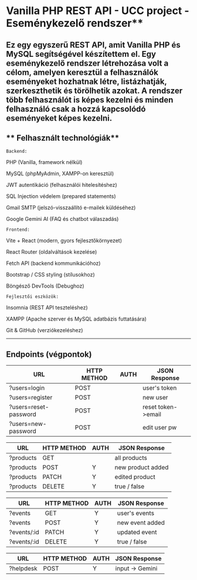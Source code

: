 # Vanilla PHP REST API - UCC project - Eseménykezelő rendszer**

Ez egy egyszerű REST API, amit Vanilla PHP és MySQL segítségével készítettem el. Egy eseménykezelő rendszer létrehozása volt a célom, amelyen keresztül a felhasználók eseményeket hozhatnak létre, listázhatják, szerkeszthetik és törölhetik azokat.
A rendszer több felhasználót is képes kezelni és minden felhasználó csak a hozzá kapcsolódó eseményeket képes kezelni. 
------

## ** Felhasznált technológiák**  
    
    Backend:

PHP (Vanilla, framework nélkül)

MySQL (phpMyAdmin, XAMPP-on keresztül)

JWT autentikáció (felhasználói hitelesítéshez)

SQL Injection védelem (prepared statements)

Gmail SMTP (jelszó-visszaállító e-mailek küldéséhez)

Google Gemini AI (FAQ és chatbot válaszadás)

    Frontend:

Vite + React (modern, gyors fejlesztőkörnyezet)

React Router (oldalváltások kezelése)

Fetch API (backend kommunikációhoz)

Bootstrap / CSS styling (stílusokhoz)

Böngésző DevTools (Debughoz)

    Fejlesztői eszközök:

Insomnia (REST API teszteléshez)

XAMPP (Apache szerver és MySQL adatbázis futtatására)

Git & GitHub (verziókezeléshez)

--- 

## Endpoints (végpontok)

|  URL                  | HTTP METHOD | AUTH | JSON Response       |
|-----------------------|-------------|------|---------------------|
| ?users=login          | POST        |      | user's token        |
| ?users=register       | POST        |      | new user            |
| ?users=reset-password | POST        |      | reset token->email  |
| ?users=new-password   | POST        |      | edit  user pw       |

|  URL           | HTTP METHOD | AUTH | JSON Response       |
|----------------|-------------|------|---------------------|
| ?products      | GET         |      | all products        |
| ?products      | POST        |  Y   | new product added   |
| ?products      | PATCH       |  Y   | edited product      |
| ?products      | DELETE      |  Y   | true / false        |


|  URL           | HTTP METHOD | AUTH | JSON Response       |
|----------------|-------------|------|---------------------|
| ?events        | GET         |  Y   | user's events       |
| ?events        | POST        |  Y   | new event added     |
| ?events/:id    | PATCH       |  Y   | updated event       |
| ?events/:id    | DELETE      |  Y   | true / false        |

|  URL           | HTTP METHOD | AUTH | JSON Response       |
|----------------|-------------|------|---------------------|
| ?helpdesk      | POST        |  Y   | input -> Gemini     |

